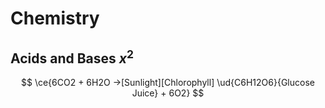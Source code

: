 # Chemistry

## Acids and Bases $x^2$

$$
\ce{6CO2 + 6H2O ->[Sunlight][Chlorophyll] \ud{C6H12O6}{Glucose Juice} + 6O2}
$$
